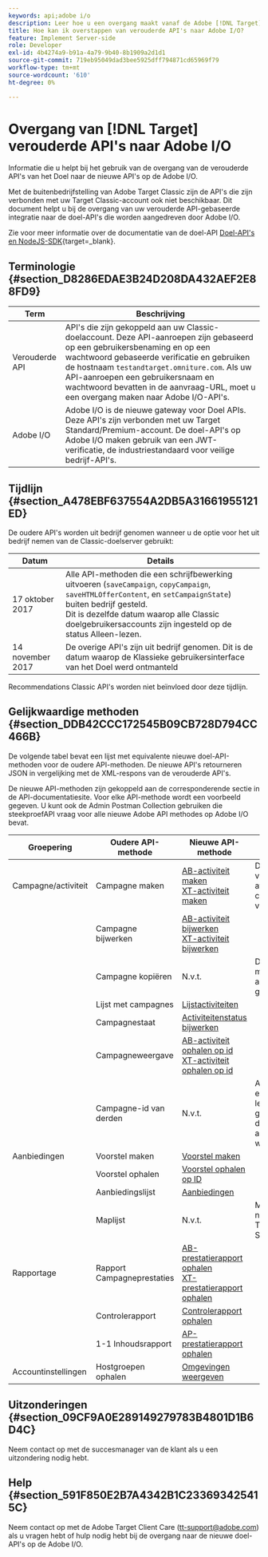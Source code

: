 ```yaml
---
keywords: api;adobe i/o
description: Leer hoe u een overgang maakt vanaf de Adobe [!DNL Target] Klassieke oudere API's naar de nieuwe API's op Adobe I/O.
title: Hoe kan ik overstappen van verouderde API's naar Adobe I/O?
feature: Implement Server-side
role: Developer
exl-id: 4b4274a9-b91a-4a79-9b40-8b1909a2d1d1
source-git-commit: 719eb95049dad3bee5925dff794871cd65969f79
workflow-type: tm+mt
source-wordcount: '610'
ht-degree: 0%

---
```


# Overgang van [!DNL Target] verouderde API&#39;s naar Adobe I/O

Informatie die u helpt bij het gebruik van de overgang van de verouderde API&#39;s van het Doel naar de nieuwe API&#39;s op de Adobe I/O.

Met de buitenbedrijfstelling van Adobe Target Classic zijn de API&#39;s die zijn verbonden met uw Target Classic-account ook niet beschikbaar. Dit document helpt u bij de overgang van uw verouderde API-gebaseerde integratie naar de doel-API&#39;s die worden aangedreven door Adobe I/O.

Zie voor meer informatie over de documentatie van de doel-API [Doel-API&#39;s en NodeJS-SDK](https://developer.adobe.com/target/implement/server-side/){target=_blank}.

## Terminologie {#section_D8286EDAE3B24D208DA432AEF2E88FD9}

| Term | Beschrijving |
|--- |--- |
| Verouderde API | API&#39;s die zijn gekoppeld aan uw Classic-doelaccount. Deze API-aanroepen zijn gebaseerd op een gebruikersbenaming en op een wachtwoord gebaseerde verificatie en gebruiken de hostnaam `testandtarget.omniture.com`. Als uw API-aanroepen een gebruikersnaam en wachtwoord bevatten in de aanvraag-URL, moet u een overgang maken naar Adobe I/O-API&#39;s. |
| Adobe I/O | Adobe I/O is de nieuwe gateway voor Doel APIs. Deze API&#39;s zijn verbonden met uw Target Standard/Premium-account. De doel-API&#39;s op Adobe I/O maken gebruik van een JWT-verificatie, de industriestandaard voor veilige bedrijf-API&#39;s. |

## Tijdlijn {#section_A478EBF637554A2DB5A31661955121ED}

De oudere API&#39;s worden uit bedrijf genomen wanneer u de optie voor het uit bedrijf nemen van de Classic-doelserver gebruikt:

| Datum | Details |
|--- |--- |
| 17 oktober 2017 | Alle API-methoden die een schrijfbewerking uitvoeren (`saveCampaign`, `copyCampaign`, `saveHTMLOfferContent`, en `setCampaignState`) buiten bedrijf gesteld.<br>Dit is dezelfde datum waarop alle Classic doelgebruikersaccounts zijn ingesteld op de status Alleen-lezen. |
| 14 november 2017 | De overige API&#39;s zijn uit bedrijf genomen. Dit is de datum waarop de Klassieke gebruikersinterface van het Doel werd ontmanteld |

Recommendations Classic API&#39;s worden niet beïnvloed door deze tijdlijn.

## Gelijkwaardige methoden {#section_DDB42CCC172545B09CB728D794CC466B}

De volgende tabel bevat een lijst met equivalente nieuwe doel-API-methoden voor de oudere API-methoden. De nieuwe API&#39;s retourneren JSON in vergelijking met de XML-respons van de verouderde API&#39;s.

De nieuwe API-methoden zijn gekoppeld aan de corresponderende sectie in de API-documentatiesite. Voor elke API-methode wordt een voorbeeld gegeven. U kunt ook de Admin Postman Collection gebruiken die steekproefAPI vraag voor alle nieuwe Adobe API methodes op Adobe I/O bevat.

| Groepering | Oudere API-methode | Nieuwe API-methode | Notities |
|--- |--- |--- |--- |
| Campagne/activiteit | Campagne maken | [AB-activiteit maken](https://developers.adobetarget.com/api/#create-ab-activity)<br>[XT-activiteit maken](https://developers.adobetarget.com/api/#create-xt-activity) | De nieuwe APIs verstrekt afzonderlijke creeert methodes voor AB en XT |
|  | Campagne bijwerken | [AB-activiteit bijwerken](https://developers.adobetarget.com/api/#update-ab-activity)<br>[XT-activiteit bijwerken](https://developers.adobetarget.com/api/#update-xt-activity) |  |
|  | Campagne kopiëren | N.v.t. | De API&#39;s voor het maken van activiteiten gebruiken |
|  | Lijst met campagnes | [Lijstactiviteiten](https://developers.adobetarget.com/api/#list-activities) |  |
|  | Campagnestaat | [Activiteitenstatus bijwerken](https://developers.adobetarget.com/api/#update-activity-state) |  |
|  | Campagneweergave | [AB-activiteit ophalen op id](https://developers.adobetarget.com/api/#get-ab-activity-by-id)<br>[XT-activiteit ophalen op id](https://developers.adobetarget.com/api/#get-xt-activity-by-id) |  |
|  | Campagne-id van derden | N.v.t. | Als u een id van een andere leverancier gebruikt, kunnen de relevante activiteitsmethoden worden gebruikt |
| Aanbiedingen | Voorstel maken | [Voorstel maken](https://developers.adobetarget.com/api/#create-offer) |  |
|  | Voorstel ophalen | [Voorstel ophalen op ID](https://developers.adobetarget.com/api/#get-offer-by-id) |  |
|  | Aanbiedingslijst | [Aanbiedingen](https://developers.adobetarget.com/api/#list-offers) |  |
|  | Maplijst | N.v.t. | Mappen worden niet ondersteund in Target Standard/Premium |
| Rapportage | Rapport Campagneprestaties | [AB-prestatierapport ophalen](https://developers.adobetarget.com/api/#get-ab-performance-report)<br>[XT-prestatierapport ophalen](https://developers.adobetarget.com/api/#get-xt-performance-report) |  |
|  | Controlerapport | [Controlerapport ophalen](https://developers.adobetarget.com/api/#get-audit-report) |  |
|  | 1-1 Inhoudsrapport | [AP-prestatierapport ophalen](https://developers.adobetarget.com/api/#get-ap-activity-performance-report) |  |
| Accountinstellingen | Hostgroepen ophalen | [Omgevingen weergeven](https://developers.adobetarget.com/api/#list-environments) |  |

## Uitzonderingen {#section_09CF9A0E289149279783B4801D1B6D4C}

Neem contact op met de succesmanager van de klant als u een uitzondering nodig hebt.

## Help {#section_591F850E2B7A4342B1C233693425415C}

Neem contact op met de Adobe Target Client Care (tt-support@adobe.com) als u vragen hebt of hulp nodig hebt bij de overgang naar de nieuwe doel-API&#39;s op de Adobe I/O.
